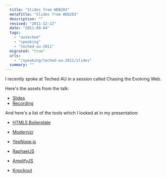```yaml
---
  title: "Slides from WEB203"
  metaTitle: "Slides from WEB203"
  description: ""
  revised: "2011-12-22"
  date: "2011-09-04"
  tags: 
    - "auteched"
    - "speaking"
    - "teched-au-2011"
  migrated: "true"
  urls: 
    - "/speaking/teched-au-2011/slides"
  summary: ""
---
```

I recently spoke at Teched AU in a session called Chasing the Evolving Web.

Here's the assets from the talk:

- [Slides][1]
- [Recording][2]

And here's a list of the tools which I looked at in my presentation:

- [HTML5 Boilerplate][3]
- [Modernizr][4]
- [YepNope.js][5]
- [RaphaelJS][6]
- [AmplifyJS][7]
- [Knockout][8]


  [1]: http://www.aaron-powell.com/get/presentations/auteched/WEB203_Powell.pptx
  [2]: http://channel9.msdn.com/Events/TechEd/Australia/Tech-Ed-Australia-2011/web203
  [3]: http://h5bp.com
  [4]: http://modernizr.com
  [5]: http://yepnopejs.com
  [6]: http://raphaeljs.com
  [7]: http://amplifyjs.com
  [8]: http://knockoutjs.com